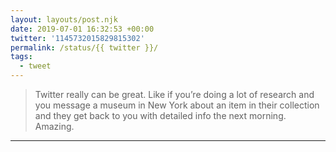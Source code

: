 ```yaml
---
layout: layouts/post.njk
date: 2019-07-01 16:32:53 +00:00
twitter: '1145732015829815302'
permalink: /status/{{ twitter }}/
tags: 
  - tweet
---
```


> Twitter really can be great. Like if you’re doing a lot of research and you message a museum in New York about an item in their collection and they get back to you with detailed info the next morning. Amazing.

---

